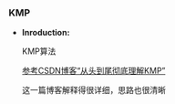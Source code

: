 ### KMP ###

* **Inroduction:**
    
    KMP算法 
    
    [参考CSDN博客“从头到尾彻底理解KMP”](http://blog.csdn.net/v_july_v/article/details/7041827)
    
    这一篇博客解释得很详细，思路也很清晰

